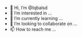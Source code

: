- 👋 Hi, I’m @Iqbalsd
- 👀 I’m interested in ...
- 🌱 I’m currently learning ...
- 💞️ I’m looking to collaborate on ...
- 📫 How to reach me ...

<!---
Iqbalsd/Iqbalsd is a ✨ special ✨ repository because its `README.md` (this file) appears on your GitHub profile.
You can click the Preview link to take a look at your changes.
--->
